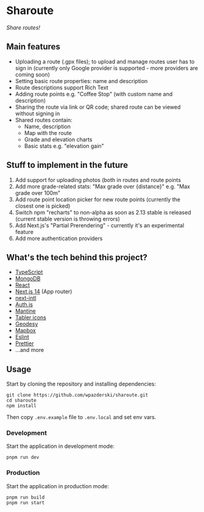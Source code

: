 # Sharoute

_Share routes!_

## Main features

-   Uploading a route (.gpx files); to upload and manage routes user has to sign in (currently only Google provider is supported - more providers are coming soon)
-   Setting basic route properties: name and description
-   Route descriptions support Rich Text
-   Adding route points e.g. "Coffee Stop" (with custom name and description)
-   Sharing the route via link or QR code; shared route can be viewed without signing in
-   Shared routes contain:
    -   Name, description
    -   Map with the route
    -   Grade and elevation charts
    -   Basic stats e.g. "elevation gain"

## Stuff to implement in the future

1. Add support for uploading photos (both in routes and route points
1. Add more grade-related stats: "Max grade over {distance}" e.g. "Max grade over 100m"
1. Add route point location picker for new route points (currently the closest one is picked)
1. Switch npm "recharts" to non-alpha as soon as 2.13 stable is released (current stable version is throwing errors)
1. Add Next.js's "Partial Prerendering" - currently it's an experimental feature
1. Add more authentication providers

## What's the tech behind this project?

-   [TypeScript](https://www.typescriptlang.org/)
-   [MongoDB](https://www.mongodb.com/)
-   [React](https://react.dev/)
-   [Next.js 14](https://nextjs.org/) (App router)
-   [next-intl](https://next-intl-docs.vercel.app/)
-   [Auth.js](https://authjs.dev/)
-   [Mantine](https://mantine.dev/)
-   [Tabler icons](https://tabler.io/)
-   [Geodesy](https://www.movable-type.co.uk/scripts/geodesy-library.html)
-   [Mapbox](https://www.mapbox.com/)
-   [Eslint](https://eslint.org/)
-   [Prettier](https://prettier.io/)
-   ...and more

## Usage

Start by cloning the repository and installing dependencies:

```
git clone https://github.com/wpazderski/sharoute.git
cd sharoute
npm install
```

Then copy `.env.example` file to `.env.local` and set env vars.

### Development

Start the application in development mode:

```
pnpm run dev
```

### Production

Start the application in production mode:

```
pnpm run build
pnpm run start
```
